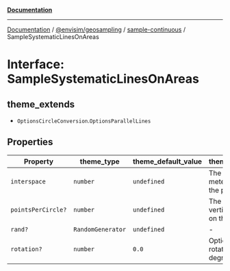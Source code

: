 [**Documentation**](../../../../README.md)

---

[Documentation](../../../../README.md) / [@envisim/geosampling](../../README.md) / [sample-continuous](../README.md) / SampleSystematicLinesOnAreas

# Interface: SampleSystematicLinesOnAreas

## theme_extends

- `OptionsCircleConversion`.`OptionsParallelLines`

## Properties

| Property                                        | theme_type        | theme_default_value | theme_description                                  |
| ----------------------------------------------- | ----------------- | ------------------- | -------------------------------------------------- |
| <a id="interspace"></a> `interspace`            | `number`          | `undefined`         | The distance in meters between the parallel lines. |
| <a id="pointspercircle"></a> `pointsPerCircle?` | `number`          | `undefined`         | The number of vertices to create on the circle     |
| <a id="rand"></a> `rand?`                       | `RandomGenerator` | `undefined`         | -                                                  |
| <a id="rotation"></a> `rotation?`               | `number`          | `0.0`               | Optional fixed rotation angle in degrees.          |
